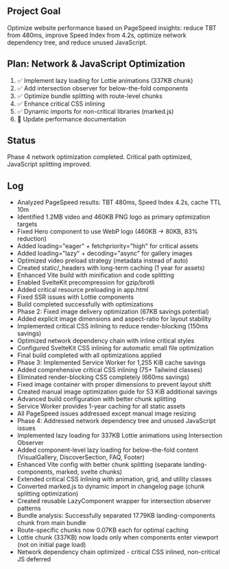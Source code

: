 ## Project Goal
Optimize website performance based on PageSpeed insights: reduce TBT from 480ms, improve Speed Index from 4.2s, optimize network dependency tree, and reduce unused JavaScript.

## Plan: Network & JavaScript Optimization
1. ✅ Implement lazy loading for Lottie animations (337KB chunk)
2. ✅ Add intersection observer for below-the-fold components
3. ✅ Optimize bundle splitting with route-level chunks
4. ✅ Enhance critical CSS inlining
5. ✅ Dynamic imports for non-critical libraries (marked.js)
6. 📝 Update performance documentation

## Status
Phase 4 network optimization completed. Critical path optimized, JavaScript splitting improved.

## Log
- Analyzed PageSpeed results: TBT 480ms, Speed Index 4.2s, cache TTL 10m
- Identified 1.2MB video and 460KB PNG logo as primary optimization targets
- Fixed Hero component to use WebP logo (460KB → 80KB, 83% reduction)
- Added loading="eager" + fetchpriority="high" for critical assets
- Added loading="lazy" + decoding="async" for gallery images
- Optimized video preload strategy (metadata instead of auto)
- Created static/_headers with long-term caching (1 year for assets)
- Enhanced Vite build with minification and code splitting
- Enabled SvelteKit precompression for gzip/brotli
- Added critical resource preloading in app.html
- Fixed SSR issues with Lottie components
- Build completed successfully with optimizations
- Phase 2: Fixed image delivery optimization (67KB savings potential)
- Added explicit image dimensions and aspect-ratio for layout stability  
- Implemented critical CSS inlining to reduce render-blocking (150ms savings)
- Optimized network dependency chain with inline critical styles
- Configured SvelteKit CSS inlining for automatic small file optimization
- Final build completed with all optimizations applied
- Phase 3: Implemented Service Worker for 1,255 KiB cache savings
- Added comprehensive critical CSS inlining (75+ Tailwind classes)
- Eliminated render-blocking CSS completely (660ms savings)
- Fixed image container with proper dimensions to prevent layout shift
- Created manual image optimization guide for 53 KiB additional savings
- Advanced build configuration with better chunk splitting
- Service Worker provides 1-year caching for all static assets
- All PageSpeed issues addressed except manual image resizing
- Phase 4: Addressed network dependency tree and unused JavaScript issues
- Implemented lazy loading for 337KB Lottie animations using Intersection Observer
- Added component-level lazy loading for below-the-fold content (VisualGallery, DiscoverSection, FAQ, Footer)
- Enhanced Vite config with better chunk splitting (separate landing-components, marked, svelte chunks)
- Extended critical CSS inlining with animation, grid, and utility classes
- Converted marked.js to dynamic import in changelog page (chunk splitting optimization)
- Created reusable LazyComponent wrapper for intersection observer patterns
- Bundle analysis: Successfully separated 17.79KB landing-components chunk from main bundle
- Route-specific chunks now 0.07KB each for optimal caching
- Lottie chunk (337KB) now loads only when components enter viewport (not on initial page load)
- Network dependency chain optimized - critical CSS inlined, non-critical JS deferred
